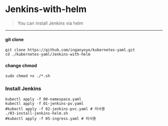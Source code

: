 # Jenkins-with-helm

> You can install Jenkins via helm

---

#### git clone

```
git clone https://github.com/inganyoyo/kubernetes-yaml.git
cd ./kubernetes-yaml/Jenkins-with-helm
```

#### change chmod

```
sudo chmod +x ./*.sh
```

### Install Jenkins

```
kubectl apply -f 00-namespace.yaml
kubectl apply -f 01-jenkins-pv.yaml
#kubectl apply -f 02-jenkins-pvc.yaml # 미사용
./03-install-jenkins-helm.sh
#kubectl apply -f 05-ingress.yaml # 미사용
```
